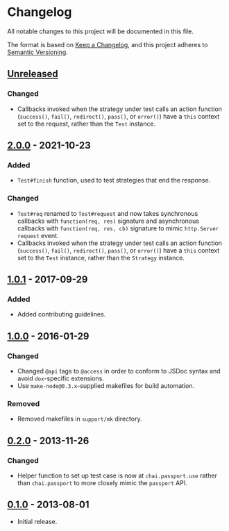 # Changelog
All notable changes to this project will be documented in this file.

The format is based on [Keep a Changelog](https://keepachangelog.com/en/1.0.0/),
and this project adheres to [Semantic Versioning](https://semver.org/spec/v2.0.0.html).

## [Unreleased]
### Changed

- Callbacks invoked when the strategy under test calls an action function
(`success()`, `fail()`, `redirect()`, `pass()`, or `error()`) have a `this`
context set to the request, rather than the `Test` instance.

## [2.0.0] - 2021-10-23
### Added

- `Test#finish` function, used to test strategies that end the response.

### Changed

- `Test#req` renamed to `Test#request` and now takes synchronous callbacks with
`function(req, res)` signature and asynchronous callbacks with `function(req, res, cb)`
signature to mimic `http.Server` `request` event.
- Callbacks invoked when the strategy under test calls an action function
(`success()`, `fail()`, `redirect()`, `pass()`, or `error()`) have a `this`
context set to the `Test` instance, rather than the `Strategy` instance.

## [1.0.1] - 2017-09-29
### Added

- Added contributing guidelines.

## [1.0.0] - 2016-01-29
### Changed

- Changed `@api` tags to `@access` in order to conform to JSDoc syntax and avoid
`dox`-specific extensions.
- Use `make-node@0.3.x`-supplied makefiles for build automation.

### Removed

- Removed makefiles in `support/mk` directory.

## [0.2.0] - 2013-11-26
### Changed

- Helper function to set up test case is now at `chai.passport.use` rather than
`chai.passport` to more closely mimic the `passport` API.

## [0.1.0] - 2013-08-01

- Initial release.

[Unreleased]: https://github.com/jaredhanson/chai-passport-strategy/compare/v2.0.0...HEAD
[2.0.0]: https://github.com/jaredhanson/chai-passport-strategy/compare/v1.0.1...v2.0.0
[1.0.1]: https://github.com/jaredhanson/chai-passport-strategy/compare/v1.0.0...v1.0.1
[1.0.0]: https://github.com/jaredhanson/chai-passport-strategy/compare/v0.2.0...v1.0.0
[0.2.0]: https://github.com/jaredhanson/chai-passport-strategy/compare/v0.1.0...v0.2.0
[0.1.0]: https://github.com/jaredhanson/chai-passport-strategy/releases/tag/v0.1.0
